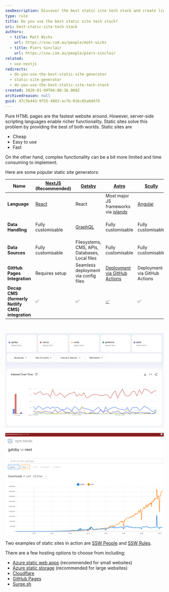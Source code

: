 ```yaml
---
seoDescription: Discover the best static site tech stack and create lightning-fast websites with ease. With options like Next.js, Gatsby, Astro, Scully, Gridsome, and Jekyll, find the perfect fit for your project's needs.
type: rule
title: Do you use the best static site tech stack?
uri: best-static-site-tech-stack
authors:
  - title: Matt Wicks
    url: https://ssw.com.au/people/matt-wicks
  - title: Piers Sinclair
    url: https://ssw.com.au/people/piers-sinclair
related:
  - use-nextjs
redirects:
  - do-you-use-the-best-static-site-generator
  - static-site-generator
  - do-you-use-the-best-static-site-tech-stack
created: 2020-01-09T04:00:36.000Z
archivedreason: null
guid: d7c5b443-9f55-4983-ac7b-016c85a6d479
---
```


Pure HTML pages are the fastest website around. However, server-side scripting languages enable richer functionality. Static sites solve this problem by providing the best of both worlds. Static sites are

* Cheap
* Easy to use
* Fast

On the other hand, complex functionality can be a bit more limited and time consuming to implement.

Here are some popular static site generators:

| **Name**                                         | [NextJS](https://nextjs.org/) (Recommended) | [Gatsby](https://www.gatsbyjs.com/)            | [Astro](https://astro.build/)                                                         | [Scully](https://scully.io/)   | [Gridsome](https://gridsome.org/)    | [Jekyll](https://jekyllrb.com/)                                                                              |
| ------------------------------------------------ | ------------------------------------------- | ---------------------------------------------- | ------------------------------------------------------------------------------------- | ------------------------------ | ------------------------------------ | ------------------------------------------------------------------------------------------------------------ |
| **Language**                                     | [React](https://reactjs.org/)               | React                                          | Most major JS frameworks via [islands](https://docs.astro.build/en/concepts/islands/) | [Angular](https://angular.io/) | [Vue](https://vuejs.org/)            | [Liquid](https://www.shopify.com/partners/blog/115244038-an-overview-of-liquid-shopifys-templating-language) |
| **Data Handling**                                | Fully customisable                          | [GraphQL](https://graphql.org/)                | Fully customisable                                                                    | Fully customisable             | GraphQL                              | Source code data files                                                                                       |
| **Data Sources**                                 | Fully customisable                          | Filesystems, CMS, APIs, Databases, Local files | Fully customisable                                                                    | Fully customisable             | Source Plugins, APIs, Local files    | Local files                                                                                                  |
| **GitHub Pages Integration**                     | Requires setup                              | Seamless deployment via config files           | [Deployment via GitHub Actions](https://docs.astro.build/en/guides/deploy/github/)    | Deployment via GitHub Actions  | Seamless deployment via config files | Works out of the box                                                                                         |
| **Decap CMS (formerly Netlify CMS) integration** | ✅                                          | ✅                                             | [✅](https://docs.astro.build/en/guides/cms/decap-cms/)                               | ✅                             | ✅                                   | ✅                                                                                                           |

<br>

![Figure: Google trends for the above SSGs. In a substantial lead is NextJS, followed by Gatsby.](google-trends-nextjs.png)

![Figure: NextJS and Gatsby are the major competitors that have been duking it out, lately Next.js has exploded in popularity](GatsbyVsNextjs.png)

Two examples of static sites in action are [SSW People](https://www.ssw.com.au/people/) and [SSW Rules](https://www.ssw.com.au/rules/).

There are a few hosting options to choose from including:

* [Azure static web apps](https://azure.microsoft.com/en-us/services/app-service/static/) (recommended for small websites)
* [Azure static storage](https://docs.microsoft.com/en-us/azure/storage/blobs/storage-blob-static-website) (recommended for large websites)
* [Cloudflare](https://pages.cloudflare.com/)
* [GitHub Pages](https://pages.github.com/)
* [Surge.sh](https://surge.sh/)
